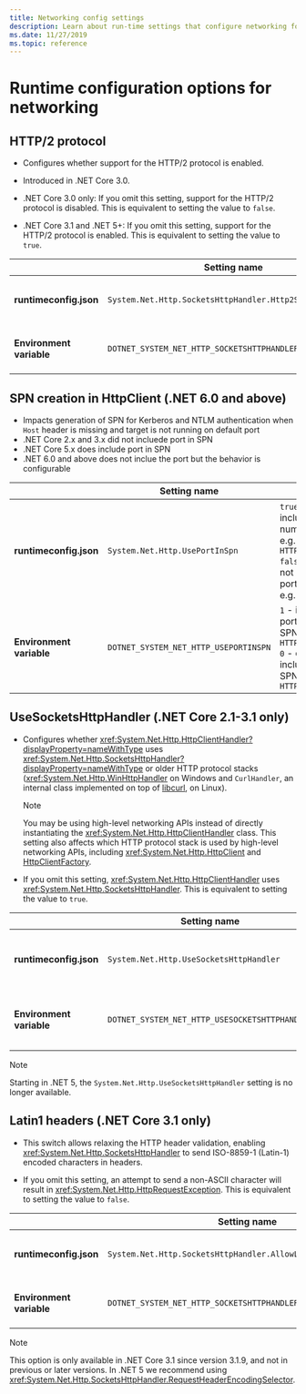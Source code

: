 ```yaml
---
title: Networking config settings
description: Learn about run-time settings that configure networking for .NET Core apps.
ms.date: 11/27/2019
ms.topic: reference
---
```

# Runtime configuration options for networking

## HTTP/2 protocol

- Configures whether support for the HTTP/2 protocol is enabled.

- Introduced in .NET Core 3.0.

- .NET Core 3.0 only: If you omit this setting, support for the HTTP/2 protocol is disabled. This is equivalent to setting the value to `false`.

- .NET Core 3.1 and .NET 5+: If you omit this setting, support for the HTTP/2 protocol is enabled. This is equivalent to setting the value to `true`.

| | Setting name | Values |
| - | - | - |
| **runtimeconfig.json** | `System.Net.Http.SocketsHttpHandler.Http2Support` | `false` - disabled<br/>`true` - enabled |
| **Environment variable** | `DOTNET_SYSTEM_NET_HTTP_SOCKETSHTTPHANDLER_HTTP2SUPPORT` | `0` - disabled<br/>`1` - enabled |

## SPN creation in HttpClient (.NET 6.0 and above)
- Impacts generation of SPN for Kerberos and NTLM authentication when `Host` header is missing and target is not running on default port
- .NET Core 2.x and 3.x did not incluede port in SPN
- .NET Core 5.x does include port in SPN 
- .NET 6.0 and above does not inclue the port but the behavior is configurable

| | Setting name | Values |
| - | - | - |
| **runtimeconfig.json** | `System.Net.Http.UsePortInSpn` | `true` - includes port number in SPN e.g. `HTTP/host:port` <br>`false` - does not include port in SPN e.g. `HTTP/host`<br> |
| **Environment variable** | `DOTNET_SYSTEM_NET_HTTP_USEPORTINSPN` | `1` - includes port number in SPN e.g. `HTTP/host:port` <br/>`0` - does not include port in SPN e.g. `HTTP/host` |


## UseSocketsHttpHandler (.NET Core 2.1-3.1 only)

- Configures whether <xref:System.Net.Http.HttpClientHandler?displayProperty=nameWithType> uses <xref:System.Net.Http.SocketsHttpHandler?displayProperty=nameWithType> or older HTTP protocol stacks (<xref:System.Net.Http.WinHttpHandler> on Windows and `CurlHandler`, an internal class implemented on top of [libcurl](https://curl.haxx.se/libcurl/), on Linux).

  > [!NOTE]
  > You may be using high-level networking APIs instead of directly instantiating the <xref:System.Net.Http.HttpClientHandler> class. This setting also affects which HTTP protocol stack is used by high-level networking APIs, including <xref:System.Net.Http.HttpClient> and [HttpClientFactory](/previous-versions/aspnet/hh995280(v=vs.118)).

- If you omit this setting, <xref:System.Net.Http.HttpClientHandler> uses <xref:System.Net.Http.SocketsHttpHandler>. This is equivalent to setting the value to `true`.

| | Setting name | Values |
| - | - | - |
| **runtimeconfig.json** | `System.Net.Http.UseSocketsHttpHandler` | `true` - enables the use of <xref:System.Net.Http.SocketsHttpHandler><br/>`false` - enables the use of <xref:System.Net.Http.WinHttpHandler> on Windows or [libcurl](https://curl.haxx.se/libcurl/) on Linux |
| **Environment variable** | `DOTNET_SYSTEM_NET_HTTP_USESOCKETSHTTPHANDLER` | `1` - enables the use of <xref:System.Net.Http.SocketsHttpHandler><br/>`0` - enables the use of <xref:System.Net.Http.WinHttpHandler> on Windows or [libcurl](https://curl.haxx.se/libcurl/) on Linux |

> [!NOTE]
> Starting in .NET 5, the `System.Net.Http.UseSocketsHttpHandler` setting is no longer available.

## Latin1 headers (.NET Core 3.1 only)

- This switch allows relaxing the HTTP header validation, enabling <xref:System.Net.Http.SocketsHttpHandler> to send ISO-8859-1 (Latin-1) encoded characters in headers.

- If you omit this setting, an attempt to send a non-ASCII character will result in <xref:System.Net.Http.HttpRequestException>. This is equivalent to setting the value to `false`.

| | Setting name | Values |
| - | - | - |
| **runtimeconfig.json** | `System.Net.Http.SocketsHttpHandler.AllowLatin1Headers` | `false` - disabled<br/>`true` - enabled |
| **Environment variable** | `DOTNET_SYSTEM_NET_HTTP_SOCKETSHTTPHANDLER_ALLOWLATIN1HEADERS` | `0` - disabled<br/>`1` - enabled |

> [!NOTE]
> This option is only available in .NET Core 3.1 since version 3.1.9, and not in previous or later versions. In .NET 5 we recommend using <xref:System.Net.Http.SocketsHttpHandler.RequestHeaderEncodingSelector>.
